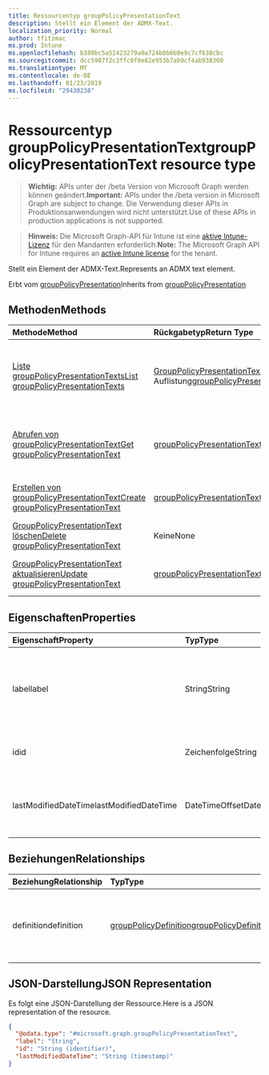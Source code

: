```yaml
---
title: Ressourcentyp groupPolicyPresentationText
description: Stellt ein Element der ADMX-Text.
localization_priority: Normal
author: tfitzmac
ms.prod: Intune
ms.openlocfilehash: b380bc5a52423279a0a724b8b6b0e9c7cf638cbc
ms.sourcegitcommit: dcc5907f2c3ffc0f0e82e953b7ab9cf4ab938360
ms.translationtype: MT
ms.contentlocale: de-DE
ms.lasthandoff: 01/23/2019
ms.locfileid: "29430238"
---
```

# <a name="grouppolicypresentationtext-resource-type"></a><span data-ttu-id="3050f-103">Ressourcentyp groupPolicyPresentationText</span><span class="sxs-lookup"><span data-stu-id="3050f-103">groupPolicyPresentationText resource type</span></span>

> <span data-ttu-id="3050f-104">**Wichtig:** APIs unter der /beta Version von Microsoft Graph werden können geändert.</span><span class="sxs-lookup"><span data-stu-id="3050f-104">**Important:** APIs under the /beta version in Microsoft Graph are subject to change.</span></span> <span data-ttu-id="3050f-105">Die Verwendung dieser APIs in Produktionsanwendungen wird nicht unterstützt.</span><span class="sxs-lookup"><span data-stu-id="3050f-105">Use of these APIs in production applications is not supported.</span></span>

> <span data-ttu-id="3050f-106">**Hinweis:** Die Microsoft Graph-API für Intune ist eine [aktive Intune-Lizenz](https://go.microsoft.com/fwlink/?linkid=839381) für den Mandanten erforderlich.</span><span class="sxs-lookup"><span data-stu-id="3050f-106">**Note:** The Microsoft Graph API for Intune requires an [active Intune license](https://go.microsoft.com/fwlink/?linkid=839381) for the tenant.</span></span>

<span data-ttu-id="3050f-107">Stellt ein Element der ADMX-Text.</span><span class="sxs-lookup"><span data-stu-id="3050f-107">Represents an ADMX text element.</span></span>


<span data-ttu-id="3050f-108">Erbt vom [groupPolicyPresentation](../resources/intune-grouppolicy-grouppolicypresentation.md)</span><span class="sxs-lookup"><span data-stu-id="3050f-108">Inherits from [groupPolicyPresentation](../resources/intune-grouppolicy-grouppolicypresentation.md)</span></span>

## <a name="methods"></a><span data-ttu-id="3050f-109">Methoden</span><span class="sxs-lookup"><span data-stu-id="3050f-109">Methods</span></span>
|<span data-ttu-id="3050f-110">Methode</span><span class="sxs-lookup"><span data-stu-id="3050f-110">Method</span></span>|<span data-ttu-id="3050f-111">Rückgabetyp</span><span class="sxs-lookup"><span data-stu-id="3050f-111">Return Type</span></span>|<span data-ttu-id="3050f-112">Beschreibung</span><span class="sxs-lookup"><span data-stu-id="3050f-112">Description</span></span>|
|:---|:---|:---|
|[<span data-ttu-id="3050f-113">Liste groupPolicyPresentationTexts</span><span class="sxs-lookup"><span data-stu-id="3050f-113">List groupPolicyPresentationTexts</span></span>](../api/intune-grouppolicy-grouppolicypresentationtext-list.md)|<span data-ttu-id="3050f-114">[GroupPolicyPresentationText](../resources/intune-grouppolicy-grouppolicypresentationtext.md) -Auflistung</span><span class="sxs-lookup"><span data-stu-id="3050f-114">[groupPolicyPresentationText](../resources/intune-grouppolicy-grouppolicypresentationtext.md) collection</span></span>|<span data-ttu-id="3050f-115">Listeneigenschaften und Beziehungen der [GroupPolicyPresentationText](../resources/intune-grouppolicy-grouppolicypresentationtext.md) -Objekte.</span><span class="sxs-lookup"><span data-stu-id="3050f-115">List properties and relationships of the [groupPolicyPresentationText](../resources/intune-grouppolicy-grouppolicypresentationtext.md) objects.</span></span>|
|[<span data-ttu-id="3050f-116">Abrufen von groupPolicyPresentationText</span><span class="sxs-lookup"><span data-stu-id="3050f-116">Get groupPolicyPresentationText</span></span>](../api/intune-grouppolicy-grouppolicypresentationtext-get.md)|[<span data-ttu-id="3050f-117">groupPolicyPresentationText</span><span class="sxs-lookup"><span data-stu-id="3050f-117">groupPolicyPresentationText</span></span>](../resources/intune-grouppolicy-grouppolicypresentationtext.md)|<span data-ttu-id="3050f-118">Lesen Sie Eigenschaften und Beziehungen des [GroupPolicyPresentationText](../resources/intune-grouppolicy-grouppolicypresentationtext.md) -Objekts.</span><span class="sxs-lookup"><span data-stu-id="3050f-118">Read properties and relationships of the [groupPolicyPresentationText](../resources/intune-grouppolicy-grouppolicypresentationtext.md) object.</span></span>|
|[<span data-ttu-id="3050f-119">Erstellen von groupPolicyPresentationText</span><span class="sxs-lookup"><span data-stu-id="3050f-119">Create groupPolicyPresentationText</span></span>](../api/intune-grouppolicy-grouppolicypresentationtext-create.md)|[<span data-ttu-id="3050f-120">groupPolicyPresentationText</span><span class="sxs-lookup"><span data-stu-id="3050f-120">groupPolicyPresentationText</span></span>](../resources/intune-grouppolicy-grouppolicypresentationtext.md)|<span data-ttu-id="3050f-121">Erstellen eines neuen [GroupPolicyPresentationText](../resources/intune-grouppolicy-grouppolicypresentationtext.md) -Objekts.</span><span class="sxs-lookup"><span data-stu-id="3050f-121">Create a new [groupPolicyPresentationText](../resources/intune-grouppolicy-grouppolicypresentationtext.md) object.</span></span>|
|[<span data-ttu-id="3050f-122">GroupPolicyPresentationText löschen</span><span class="sxs-lookup"><span data-stu-id="3050f-122">Delete groupPolicyPresentationText</span></span>](../api/intune-grouppolicy-grouppolicypresentationtext-delete.md)|<span data-ttu-id="3050f-123">Keine</span><span class="sxs-lookup"><span data-stu-id="3050f-123">None</span></span>|<span data-ttu-id="3050f-124">Löscht eine [GroupPolicyPresentationText](../resources/intune-grouppolicy-grouppolicypresentationtext.md).</span><span class="sxs-lookup"><span data-stu-id="3050f-124">Deletes a [groupPolicyPresentationText](../resources/intune-grouppolicy-grouppolicypresentationtext.md).</span></span>|
|[<span data-ttu-id="3050f-125">GroupPolicyPresentationText aktualisieren</span><span class="sxs-lookup"><span data-stu-id="3050f-125">Update groupPolicyPresentationText</span></span>](../api/intune-grouppolicy-grouppolicypresentationtext-update.md)|[<span data-ttu-id="3050f-126">groupPolicyPresentationText</span><span class="sxs-lookup"><span data-stu-id="3050f-126">groupPolicyPresentationText</span></span>](../resources/intune-grouppolicy-grouppolicypresentationtext.md)|<span data-ttu-id="3050f-127">Aktualisieren Sie die Eigenschaften eines [GroupPolicyPresentationText](../resources/intune-grouppolicy-grouppolicypresentationtext.md) -Objekts.</span><span class="sxs-lookup"><span data-stu-id="3050f-127">Update the properties of a [groupPolicyPresentationText](../resources/intune-grouppolicy-grouppolicypresentationtext.md) object.</span></span>|

## <a name="properties"></a><span data-ttu-id="3050f-128">Eigenschaften</span><span class="sxs-lookup"><span data-stu-id="3050f-128">Properties</span></span>
|<span data-ttu-id="3050f-129">Eigenschaft</span><span class="sxs-lookup"><span data-stu-id="3050f-129">Property</span></span>|<span data-ttu-id="3050f-130">Typ</span><span class="sxs-lookup"><span data-stu-id="3050f-130">Type</span></span>|<span data-ttu-id="3050f-131">Beschreibung</span><span class="sxs-lookup"><span data-stu-id="3050f-131">Description</span></span>|
|:---|:---|:---|
|<span data-ttu-id="3050f-132">label</span><span class="sxs-lookup"><span data-stu-id="3050f-132">label</span></span>|<span data-ttu-id="3050f-133">String</span><span class="sxs-lookup"><span data-stu-id="3050f-133">String</span></span>|<span data-ttu-id="3050f-134">Lokalisierte Beschriftung für jede Entität Präsentation.</span><span class="sxs-lookup"><span data-stu-id="3050f-134">Localized text label for any presentation entity.</span></span> <span data-ttu-id="3050f-135">Der Standardwert ist leer.</span><span class="sxs-lookup"><span data-stu-id="3050f-135">The default value is empty.</span></span> <span data-ttu-id="3050f-136">Geerbt von [groupPolicyPresentation](../resources/intune-grouppolicy-grouppolicypresentation.md)</span><span class="sxs-lookup"><span data-stu-id="3050f-136">Inherited from [groupPolicyPresentation](../resources/intune-grouppolicy-grouppolicypresentation.md)</span></span>|
|<span data-ttu-id="3050f-137">id</span><span class="sxs-lookup"><span data-stu-id="3050f-137">id</span></span>|<span data-ttu-id="3050f-138">Zeichenfolge</span><span class="sxs-lookup"><span data-stu-id="3050f-138">String</span></span>|<span data-ttu-id="3050f-139">Schlüssel der Entität</span><span class="sxs-lookup"><span data-stu-id="3050f-139">Key of the entity.</span></span> <span data-ttu-id="3050f-140">Geerbt von [groupPolicyPresentation](../resources/intune-grouppolicy-grouppolicypresentation.md)</span><span class="sxs-lookup"><span data-stu-id="3050f-140">Inherited from [groupPolicyPresentation](../resources/intune-grouppolicy-grouppolicypresentation.md)</span></span>|
|<span data-ttu-id="3050f-141">lastModifiedDateTime</span><span class="sxs-lookup"><span data-stu-id="3050f-141">lastModifiedDateTime</span></span>|<span data-ttu-id="3050f-142">DateTimeOffset</span><span class="sxs-lookup"><span data-stu-id="3050f-142">DateTimeOffset</span></span>|<span data-ttu-id="3050f-143">Datum und Uhrzeit der letzten Änderung die Entität.</span><span class="sxs-lookup"><span data-stu-id="3050f-143">The date and time the entity was last modified.</span></span> <span data-ttu-id="3050f-144">Geerbt von [groupPolicyPresentation](../resources/intune-grouppolicy-grouppolicypresentation.md)</span><span class="sxs-lookup"><span data-stu-id="3050f-144">Inherited from [groupPolicyPresentation](../resources/intune-grouppolicy-grouppolicypresentation.md)</span></span>|

## <a name="relationships"></a><span data-ttu-id="3050f-145">Beziehungen</span><span class="sxs-lookup"><span data-stu-id="3050f-145">Relationships</span></span>
|<span data-ttu-id="3050f-146">Beziehung</span><span class="sxs-lookup"><span data-stu-id="3050f-146">Relationship</span></span>|<span data-ttu-id="3050f-147">Typ</span><span class="sxs-lookup"><span data-stu-id="3050f-147">Type</span></span>|<span data-ttu-id="3050f-148">Beschreibung</span><span class="sxs-lookup"><span data-stu-id="3050f-148">Description</span></span>|
|:---|:---|:---|
|<span data-ttu-id="3050f-149">definition</span><span class="sxs-lookup"><span data-stu-id="3050f-149">definition</span></span>|[<span data-ttu-id="3050f-150">groupPolicyDefinition</span><span class="sxs-lookup"><span data-stu-id="3050f-150">groupPolicyDefinition</span></span>](../resources/intune-grouppolicy-grouppolicydefinition.md)|<span data-ttu-id="3050f-151">Die Gruppe Richtliniendefinition mit der Präsentation verknüpft ist.</span><span class="sxs-lookup"><span data-stu-id="3050f-151">The group policy definition associated with the presentation.</span></span> <span data-ttu-id="3050f-152">Geerbt von [groupPolicyPresentation](../resources/intune-grouppolicy-grouppolicypresentation.md)</span><span class="sxs-lookup"><span data-stu-id="3050f-152">Inherited from [groupPolicyPresentation](../resources/intune-grouppolicy-grouppolicypresentation.md)</span></span>|

## <a name="json-representation"></a><span data-ttu-id="3050f-153">JSON-Darstellung</span><span class="sxs-lookup"><span data-stu-id="3050f-153">JSON Representation</span></span>
<span data-ttu-id="3050f-154">Es folgt eine JSON-Darstellung der Ressource.</span><span class="sxs-lookup"><span data-stu-id="3050f-154">Here is a JSON representation of the resource.</span></span>
<!-- {
  "blockType": "resource",
  "keyProperty": "id",
  "@odata.type": "microsoft.graph.groupPolicyPresentationText"
}
-->
``` json
{
  "@odata.type": "#microsoft.graph.groupPolicyPresentationText",
  "label": "String",
  "id": "String (identifier)",
  "lastModifiedDateTime": "String (timestamp)"
}
```




